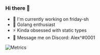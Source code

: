 ### Hi there 👋

-  🔭 I'm currently working on friday-sh
- 🥶 Golang enthusiast
- ⚡️ Kinda obsessed with static types
- 🧩 Message me on Discord: Alex^#0001

![Metrics](https://metrics.lecoq.io/alexover1?template=classic&base.community=0&base.repositories=0&languages=1&languages.limit=8&languages.sections=most-used&languages.colors=github&languages.threshold=0%25&languages.indepth=false&languages.recent.load=300&languages.recent.days=14&config.timezone=America%2FChicago)
